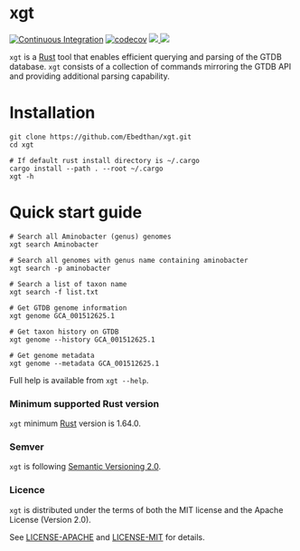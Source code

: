 # xgt
[![Continuous Integration](https://github.com/Ebedthan/xgt/actions/workflows/ci.yml/badge.svg)](https://github.com/Ebedthan/xgt/actions/workflows/ci.yml)
[![codecov](https://codecov.io/gh/Ebedthan/xgt/branch/main/graph/badge.svg?token=OFAOB6K5KB)](https://codecov.io/gh/Ebedthan/xgt)
<a href="https://github.com/Ebedthan/xgt/blob/main/LICENSE-MIT">
    <img src="https://img.shields.io/badge/license-MIT-blue?style=flat">
</a>
<a href="https://github.com/Ebedthan/xgt/blob/main/LICENSE-APACHE">
    <img src="https://img.shields.io/badge/license-APACHE-blue?style=flat">
</a>

`xgt` is a [Rust](https://www.rust-lang.org/) tool that enables efficient querying and parsing of the GTDB database. `xgt` consists of a collection of commands mirroring the GTDB API and providing additional parsing capability.

# Installation

```
git clone https://github.com/Ebedthan/xgt.git
cd xgt

# If default rust install directory is ~/.cargo
cargo install --path . --root ~/.cargo
xgt -h
```

# Quick start guide

```
# Search all Aminobacter (genus) genomes
xgt search Aminobacter

# Search all genomes with genus name containing aminobacter
xgt search -p aminobacter

# Search a list of taxon name
xgt search -f list.txt

# Get GTDB genome information
xgt genome GCA_001512625.1

# Get taxon history on GTDB
xgt genome --history GCA_001512625.1

# Get genome metadata
xgt genome --metadata GCA_001512625.1
```

Full help is available from `xgt --help`.

### Minimum supported Rust version
`xgt` minimum [Rust](https://www.rust-lang.org/) version is 1.64.0.

### Semver
`xgt` is following [Semantic Versioning 2.0](https://semver.org/).

### Licence
`xgt` is distributed under the terms of both the MIT license and the Apache License (Version 2.0).

See [LICENSE-APACHE](https://github.com/Ebedthan/xgt/blob/main/LICENSE-APACHE) and [LICENSE-MIT](https://github.com/Ebedthan/xgt/blob/main/LICENSE-MIT) for details.